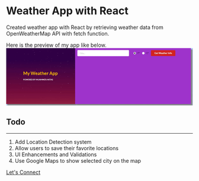 # Weather App with React
Created weather app with React by retrieving weather data from OpenWeatherMap API with fetch function. 

Here is the preview of my app like below.
![VS Code Jest Preview](src/img/MyWeatherApp.gif)

## Todo
***
1. Add Location Detection system
2. Allow users to save their favorite locations
3. UI Enhancements and Validations
4. Use Google Maps to show selected city on the map


[Let's Connect]("https://www.linkedin.com/in/muammeraktas/")